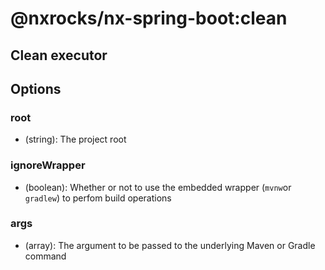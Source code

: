 # @nxrocks/nx-spring-boot:clean

## Clean executor

## Options

### root

- (string): The project root

### ignoreWrapper

- (boolean): Whether or not to use the embedded wrapper (`mvnw`or `gradlew`) to perfom build operations

### args

- (array): The argument to be passed to the underlying Maven or Gradle command
